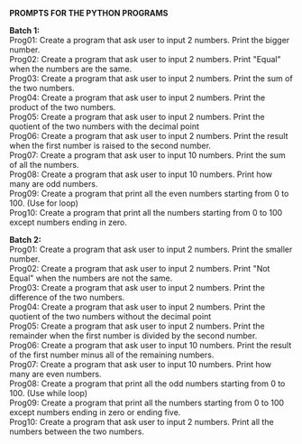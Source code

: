__PROMPTS FOR THE PYTHON PROGRAMS__

__Batch 1:__  
Prog01: Create a program that ask user to input 2 numbers. Print the bigger number.  
Prog02: Create a program that ask user to input 2 numbers. Print "Equal" when the numbers are the same.  
Prog03: Create a program that ask user to input 2 numbers. Print the sum of the two numbers.  
Prog04: Create a program that ask user to input 2 numbers. Print the product of the two numbers.  
Prog05: Create a program that ask user to input 2 numbers. Print the quotient of the two numbers with the decimal point  
Prog06: Create a program that ask user to input 2 numbers. Print the result when the first number is raised to the second number.  
Prog07: Create a program that ask user to input 10 numbers. Print the sum of all the numbers.  
Prog08: Create a program that ask user to input 10 numbers. Print how many are odd numbers.  
Prog09: Create a program that print all the even numbers starting from 0 to 100. (Use for loop)  
Prog10: Create a program that print all the numbers starting from 0 to 100 except numbers ending in zero.  

__Batch 2:__  
Prog01: Create a program that ask user to input 2 numbers. Print the smaller number.  
Prog02: Create a program that ask user to input 2 numbers. Print "Not Equal" when the numbers are not the same.  
Prog03: Create a program that ask user to input 2 numbers. Print the difference of the two numbers.  
Prog04: Create a program that ask user to input 2 numbers. Print the quotient of the two numbers without the decimal point  
Prog05: Create a program that ask user to input 2 numbers. Print the remainder when the first number is divided by the second number.  
Prog06: Create a program that ask user to input 10 numbers. Print the result of the first number minus all of the remaining numbers.  
Prog07: Create a program that ask user to input 10 numbers. Print how many are even numbers.  
Prog08: Create a program that print all the odd numbers starting from 0 to 100. (Use while loop)  
Prog09: Create a program that print all the numbers starting from 0 to 100 except numbers ending in zero or ending five.  
Prog10: Create a program that ask user to input 2 numbers. Print all the numbers between the two numbers.  
